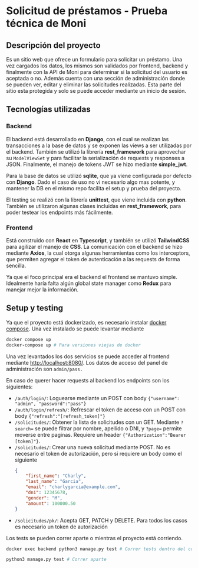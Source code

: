 # Solicitud de préstamos - Prueba técnica de Moni

## Descripción del proyecto

Es un sitio web que ofrece un formulario para solicitar un préstamo. Una vez cargados los datos, los mismos son validados por frontend, backend y finalmente con la API de Moni para determinar si la solicitud del usuario es aceptada o no. Además cuenta con una sección de administración donde se pueden ver, editar y eliminar las solicitudes realizadas. Esta parte del sitio esta protegida y solo se puede acceder mediante un inicio de sesión.

## Tecnologías utilizadas

### Backend

El backend está desarrollado en **Django**, con el cual se realizan las transacciones a la base de datos y se exponen las views a ser utilizadas por el backend. También se utilizó la librería **rest_framework** para aprovechar su `ModelViewSet` y para facilitar la serialización de requests y responses a JSON. Finalmente, el manejo de tokens JWT se hizo mediante **simple_jwt**.

Para la base de datos se utilizó **sqlite**, que ya viene configurada por defecto con **Django**. Dado el caso de uso no vi necesario algo mas potente, y mantener la DB en el mismo repo facilita el setup y prueba del proyecto.

El testing se realizó con la librería **unittest**, que viene incluida con **python**. También se utilizaron algunas clases incluidas en **rest_framework**, para poder testear los endpoints más fácilmente.

### Frontend

Está construido con **React** en **Typescript**, y también se utilizó **TailwindCSS** para agilizar el manejo de **CSS**. La comunicación con el backend se hizo mediante **Axios**, la cual otorga algunas herramientas como los interceptors, que permiten agregar el token de autenticación a las requests de forma sencilla.

Ya que el foco principal era el backend el frontend se mantuvo simple. Idealmente haría falta algún global state manager como **Redux** para manejar mejor la información.

## Setup y testing

Ya que el proyecto está dockerizado, es necesario instalar [docker compose](https://docs.docker.com/compose/install/linux/). Una vez instalado se puede levantar mediante

```bash
docker compose up
docker-compose up # Para versiones viejas de docker
```

Una vez levantados los dos servicios se puede acceder al frontend mediante [http://localhost:8080/](http://localhost:8080/). Los datos de acceso del panel de administración son `admin/pass.`

En caso de querer hacer requests al backend los endpoints son los siguientes:

* `/auth/login/`: Loguearse mediante un POST con body `{"username": "admin", "password":"pass"}`
* `/auth/login/refresh/`: Refrescar el token de acceso con un POST con body `{"refresh":"[refresh_token]"}`
* `/solicitudes/`: Obtener la lista de solicitudes con un GET. Mediante `?search=` se puede filtrar por nombre, apellido o DNI, y `?page=` permite moverse entre paginas. Requiere un header `{"Authorization":"Bearer [token]"}`.
* `/solicitudes/`: Crear una nueva solicitud mediante POST. No es necesario el token de autorización, pero si requiere un body como el siguiente
  ```json
  {
      "first_name": "Charly",
      "last_name": "Garcia",
      "email": "charlygarcia@example.com",
      "dni": 12345678,
      "gender": "M",
      "amount": 100000.50
  }
  ```
* `/solicitudes/pk/`: Acepta GET, PATCH y DELETE. Para todos los casos es necesario un token de autorización


Los tests se pueden correr aparte o mientras el proyecto está corriendo.

```bash
docker exec backend python3 manage.py test # Correr tests dentro del container

python3 manage.py test # Correr aparte
```
